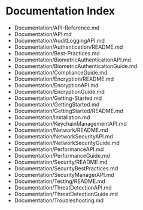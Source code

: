 # Documentation Index

- [](&)Documentation/API-Reference.md
- [](&)Documentation/API.md
- [](&)Documentation/AuditLoggingAPI.md
- [](&)Documentation/Authentication/README.md
- [](&)Documentation/Best-Practices.md
- [](&)Documentation/BiometricAuthenticationAPI.md
- [](&)Documentation/BiometricAuthenticationGuide.md
- [](&)Documentation/ComplianceGuide.md
- [](&)Documentation/Encryption/README.md
- [](&)Documentation/EncryptionAPI.md
- [](&)Documentation/EncryptionGuide.md
- [](&)Documentation/Getting-Started.md
- [](&)Documentation/GettingStarted.md
- [](&)Documentation/GettingStarted/README.md
- [](&)Documentation/Installation.md
- [](&)Documentation/KeychainManagementAPI.md
- [](&)Documentation/Network/README.md
- [](&)Documentation/NetworkSecurityAPI.md
- [](&)Documentation/NetworkSecurityGuide.md
- [](&)Documentation/PerformanceAPI.md
- [](&)Documentation/PerformanceGuide.md
- [](&)Documentation/Security/README.md
- [](&)Documentation/SecurityBestPractices.md
- [](&)Documentation/SecurityManagerAPI.md
- [](&)Documentation/Testing/README.md
- [](&)Documentation/ThreatDetectionAPI.md
- [](&)Documentation/ThreatDetectionGuide.md
- [](&)Documentation/Troubleshooting.md

